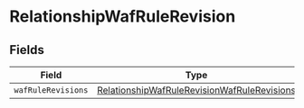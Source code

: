 # RelationshipWafRuleRevision


## Fields

| Field                                                                                                             | Type                                                                                                              | Required                                                                                                          | Description                                                                                                       |
| ----------------------------------------------------------------------------------------------------------------- | ----------------------------------------------------------------------------------------------------------------- | ----------------------------------------------------------------------------------------------------------------- | ----------------------------------------------------------------------------------------------------------------- |
| `wafRuleRevisions`                                                                                                | [RelationshipWafRuleRevisionWafRuleRevisions](../../models/shared/relationshipwafrulerevisionwafrulerevisions.md) | :heavy_minus_sign:                                                                                                | N/A                                                                                                               |
